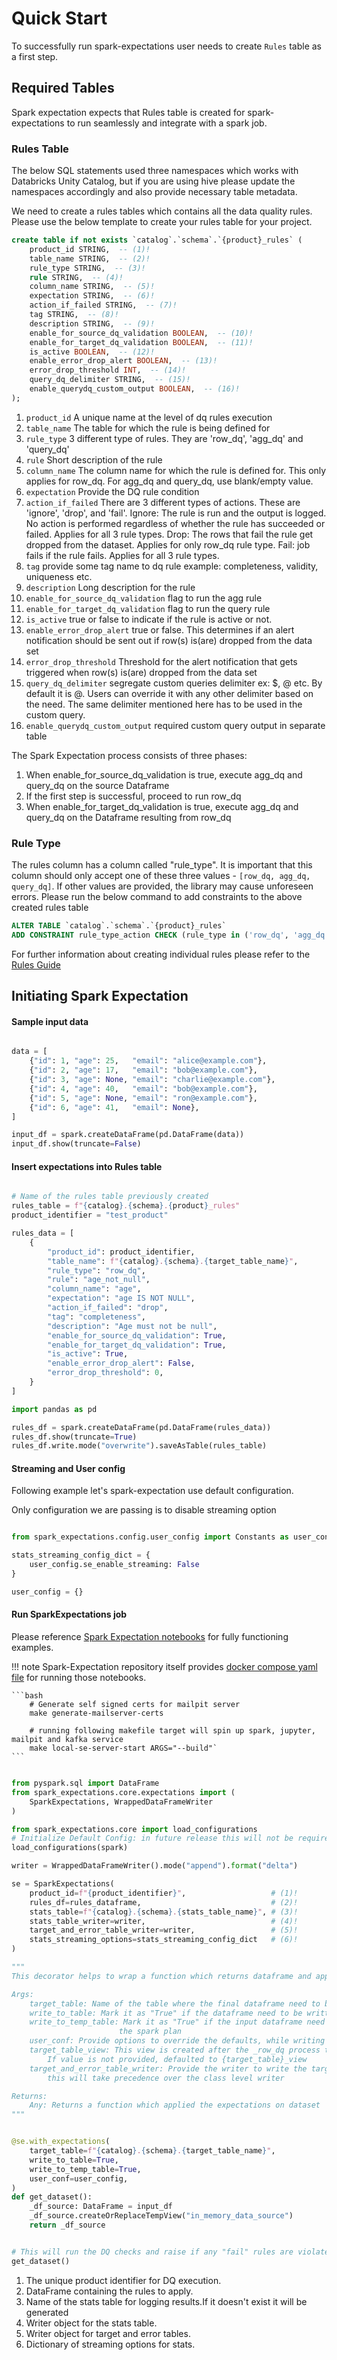# Quick Start

To successfully run spark-expectations user needs to create `Rules` table as a first step. 


## Required Tables

Spark expectation expects that Rules table is created for spark-expectations to run seamlessly and integrate with a spark job.


### Rules Table

The below SQL statements used three namespaces which works with Databricks Unity Catalog, but if you are using hive
please update the namespaces accordingly and also provide necessary table metadata.

We need to create a rules tables which contains all the data quality rules. Please use the below template to create
your rules table for your project.

```sql
create table if not exists `catalog`.`schema`.`{product}_rules` (
    product_id STRING,  -- (1)!
    table_name STRING,  -- (2)!
    rule_type STRING,  -- (3)!
    rule STRING,  -- (4)!
    column_name STRING,  -- (5)!
    expectation STRING,  -- (6)!
    action_if_failed STRING,  -- (7)!
    tag STRING,  -- (8)!
    description STRING,  -- (9)!
    enable_for_source_dq_validation BOOLEAN,  -- (10)! 
    enable_for_target_dq_validation BOOLEAN,  -- (11)!
    is_active BOOLEAN,  -- (12)!
    enable_error_drop_alert BOOLEAN,  -- (13)!
    error_drop_threshold INT,  -- (14)!
    query_dq_delimiter STRING,  -- (15)!
    enable_querydq_custom_output BOOLEAN,  -- (16)!
);
```

1. `product_id` A unique name at the level of dq rules execution
2. `table_name` The table for which the rule is being defined for
3. `rule_type` 3 different type of rules. They are 'row_dq', 'agg_dq' and 'query_dq'
4. `rule` Short description of the rule 
5. `column_name` The column name for which the rule is defined for. This only applies for row_dq. For agg_dq and query_dq, use blank/empty value. 
6. `expectation` Provide the DQ rule condition 
7. `action_if_failed` There are 3 different types of actions. These are 'ignore', 'drop', and 'fail'. 
    Ignore: The rule is run and the output is logged. No action is performed regardless of whether the rule has succeeded or failed. Applies for all 3 rule types. 
    Drop: The rows that fail the rule get dropped from the dataset. Applies for only row_dq rule type.
    Fail: job fails if the rule fails. Applies for all 3 rule types.
8. `tag` provide some tag name to dq rule example:  completeness, validity, uniqueness etc. 
9. `description`  Long description for the rule
10. `enable_for_source_dq_validation` flag to run the agg rule
11. `enable_for_target_dq_validation` flag to run the query rule
12. `is_active` true or false to indicate if the rule is active or not. 
13. `enable_error_drop_alert` true or false. This determines if an alert notification should be sent out if row(s) is(are) dropped from the data set
14. `error_drop_threshold` Threshold for the alert notification that gets triggered when row(s) is(are) dropped from the data set
15. `query_dq_delimiter` segregate custom queries delimiter ex: $, @ etc. By default it is @. Users can override it with any other delimiter based on the need. The same delimiter mentioned here has to be used in the custom query.
16. `enable_querydq_custom_output` required custom query output in separate table


The Spark Expectation process consists of three phases:
1. When enable_for_source_dq_validation is true, execute agg_dq and query_dq on the source Dataframe
2. If the first step is successful, proceed to run row_dq
3. When enable_for_target_dq_validation is true, execute agg_dq and query_dq on the Dataframe resulting from row_dq

### Rule Type

The rules column has a column called "rule_type". It is important that this column should only accept one of 
these three values - `[row_dq, agg_dq, query_dq]`. If other values are provided, the library may cause unforeseen errors.
Please run the below command to add constraints to the above created rules table

```sql
ALTER TABLE `catalog`.`schema`.`{product}_rules` 
ADD CONSTRAINT rule_type_action CHECK (rule_type in ('row_dq', 'agg_dq', 'query_dq'));
```

For further information about creating individual rules please refer to the [Rules Guide](../data_quality_rules/)


## Initiating Spark Expectation


#### Sample input data 

```python

data = [
    {"id": 1, "age": 25,   "email": "alice@example.com"},
    {"id": 2, "age": 17,   "email": "bob@example.com"},
    {"id": 3, "age": None, "email": "charlie@example.com"},
    {"id": 4, "age": 40,   "email": "bob@example.com"},
    {"id": 5, "age": None, "email": "ron@example.com"},
    {"id": 6, "age": 41,   "email": None},
]

input_df = spark.createDataFrame(pd.DataFrame(data))
input_df.show(truncate=False)

```
#### Insert expectations into Rules table

```python

# Name of the rules table previously created 
rules_table = f"{catalog}.{schema}.{product}_rules"
product_identifier = "test_product"

rules_data = [
    {
        "product_id": product_identifier,
        "table_name": f"{catalog}.{schema}.{target_table_name}",
        "rule_type": "row_dq",
        "rule": "age_not_null",
        "column_name": "age",
        "expectation": "age IS NOT NULL",
        "action_if_failed": "drop",
        "tag": "completeness",
        "description": "Age must not be null",
        "enable_for_source_dq_validation": True,
        "enable_for_target_dq_validation": True,
        "is_active": True,
        "enable_error_drop_alert": False,
        "error_drop_threshold": 0,
    }
]

import pandas as pd

rules_df = spark.createDataFrame(pd.DataFrame(rules_data))
rules_df.show(truncate=True)
rules_df.write.mode("overwrite").saveAsTable(rules_table)

```


#### Streaming and User config

Following example let's spark-expectation use default configuration. 

Only configuration we are passing is to disable streaming option


```python

from spark_expectations.config.user_config import Constants as user_config

stats_streaming_config_dict = {
    user_config.se_enable_streaming: False
}

user_config = {}

```

#### Run SparkExpectations job

Please reference [Spark Expectation notebooks](https://github.com/Nike-Inc/spark-expectations/tree/main/notebooks) for fully functioning examples. 

!!! note
    Spark-Expectation repository itself provides [docker compose yaml file](https://github.com/Nike-Inc/spark-expectations/blob/main/containers/compose.yaml) for running those notebooks.
     
    ```bash
        # Generate self signed certs for mailpit server
        make generate-mailserver-certs 

        # running following makefile target will spin up spark, jupyter, mailpit and kafka service
        make local-se-server-start ARGS="--build"` 
    ```


```python

from pyspark.sql import DataFrame
from spark_expectations.core.expectations import (
    SparkExpectations, WrappedDataFrameWriter
)

from spark_expectations.core import load_configurations
# Initialize Default Config: in future release this will not be required 
load_configurations(spark) 

writer = WrappedDataFrameWriter().mode("append").format("delta")

se = SparkExpectations(
    product_id=f"{product_identifier}",                   # (1)!
    rules_df=rules_dataframe,                             # (2)!
    stats_table=f"{catalog}.{schema}.{stats_table_name}", # (3)!
    stats_table_writer=writer,                            # (4)!
    target_and_error_table_writer=writer,                 # (5)!
    stats_streaming_options=stats_streaming_config_dict   # (6)!
)

"""
This decorator helps to wrap a function which returns dataframe and apply dataframe rules on it

Args:
    target_table: Name of the table where the final dataframe need to be written
    write_to_table: Mark it as "True" if the dataframe need to be written as table
    write_to_temp_table: Mark it as "True" if the input dataframe need to be written to the temp table to break
                        the spark plan
    user_conf: Provide options to override the defaults, while writing into the stats streaming table
    target_table_view: This view is created after the _row_dq process to run the target agg_dq and query_dq.
        If value is not provided, defaulted to {target_table}_view
    target_and_error_table_writer: Provide the writer to write the target and error table,
        this will take precedence over the class level writer

Returns:
    Any: Returns a function which applied the expectations on dataset
"""


@se.with_expectations(
    target_table=f"{catalog}.{schema}.{target_table_name}",
    write_to_table=True,
    write_to_temp_table=True,
    user_conf=user_config,
)
def get_dataset():
    _df_source: DataFrame = input_df
    _df_source.createOrReplaceTempView("in_memory_data_source")
    return _df_source


# This will run the DQ checks and raise if any "fail" rules are violated
get_dataset()


```
<!-- Annotations for tooltips -->
1. The unique product identifier for DQ execution.
2. DataFrame containing the rules to apply.
3. Name of the stats table for logging results.If it doesn't exist it will be generated
4. Writer object for the stats table.
5. Writer object for target and error tables.
6. Dictionary of streaming options for stats.
